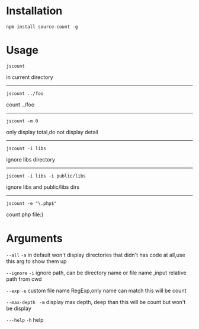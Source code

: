 Installation
======
```
npm install source-count -g
```

Usage
=======
```
jscount
```
in current directory

---------------

```
jscount ../foo
```
count ../foo

----------------

```
jscount -m 0
```
only display total,do not display detail

----------------

```
jscount -i libs
```
ignore libs directory

----------------

```
jscount -i libs -i public/libs
```
ignore libs and public/libs dirs

----------------

```
jscount -e "\.php$"
```
count php file:)

Arguments
=========
``` --all ``` ``` -a ```
in default won't display directories that didn't has code at all,use this arg to show them up

``` --ignore ``` ``` -i ```
ignore path, can be directory name or file name ,input relative path from cwd

``` --exp ``` ``` -e ```
custom file name RegExp,only name can match this will be count

```--max-depth``` ``` -m```
display max depth, deep than this will be count but won't be display

```---help``` ```-h```
help